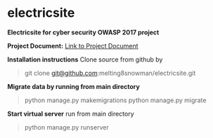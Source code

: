 # electricsite
**Electricsite for cyber security OWASP 2017 project**

**Project Document:**
[Link to Project Document](cyber_security_project_I_hn.pdf)


**Installation instructions**
Clone source from github by 

> git clone git@github.com:melting8snowman/electricsite.git

**Migrate data by running from main directory**

> python manage.py makemigrations
> python manage.py migrate

**Start virtual server**
run from main directory 
> python manage.py runserver

